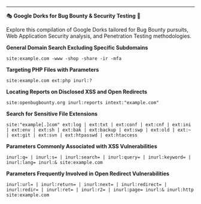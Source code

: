 ---

🎭 **Google Dorks for Bug Bounty & Security Testing** 💠

Explore this compilation of Google Dorks tailored for Bug Bounty pursuits, Web Application Security analysis, and Penetration Testing methodologies.

**General Domain Search Excluding Specific Subdomains**
```plaintext
site:example.com -www -shop -share -ir -mfa
```

**Targeting PHP Files with Parameters**
```plaintext
site:example.com ext:php inurl:?
```

**Locating Reports on Disclosed XSS and Open Redirects**
```plaintext
site:openbugbounty.org inurl:reports intext:"example.com"
```

**Search for Sensitive File Extensions**
```plaintext
site:"example[.]com" ext:log | ext:txt | ext:conf | ext:cnf | ext:ini | ext:env | ext:sh | ext:bak | ext:backup | ext:swp | ext:old | ext:~ | ext:git | ext:svn | ext:htpasswd | ext:htaccess
```

**Parameters Commonly Associated with XSS Vulnerabilities**
```plaintext
inurl:q= | inurl:s= | inurl:search= | inurl:query= | inurl:keyword= | inurl:lang= inurl:& site:example.com
```

**Parameters Frequently Involved in Open Redirect Vulnerabilities**
```plaintext
inurl:url= | inurl:return= | inurl:next= | inurl:redirect= | inurl:redir= | inurl:ret= | inurl:r2= | inurl:page= inurl:& inurl:http site:example.com
```
